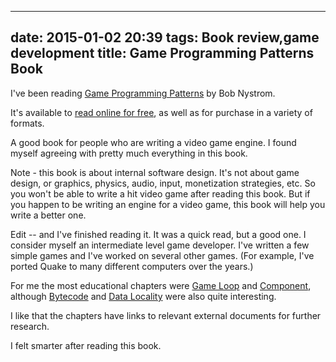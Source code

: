 
---
date: 2015-01-02 20:39
tags: Book review,game development
title: Game Programming Patterns Book
---

I've been reading [Game Programming Patterns](http://gameprogrammingpatterns.com/) by Bob Nystrom.

It's available to [read online for free](http://gameprogrammingpatterns.com/contents.html), as well as for
purchase in a variety of formats.

A good book for people who are writing a video game engine. I found myself
agreeing with pretty much everything in this book.

Note - this book is about internal software design. It's not about game
design, or graphics, physics, audio, input, monetization strategies, etc. So
you won't be able to write a hit video game after reading this book. But if
you happen to be writing an engine for a video game, this book will help you
write a better one.

Edit -- and I've finished reading it. It was a quick read, but a good one. I
consider myself an intermediate level game developer. I've written a few
simple games and I've worked on several other games. (For example, I've ported
Quake to many different computers over the years.)

For me the most educational chapters were [Game Loop](http://gameprogrammingpatterns.com/game-loop.html) and
[Component](http://gameprogrammingpatterns.com/component.html), although
[Bytecode](http://gameprogrammingpatterns.com/bytecode.html) and
[Data Locality](http://gameprogrammingpatterns.com/data-locality.html) were also
quite interesting.

I like that the chapters have links to relevant external documents for further
research.

I felt smarter after reading this book.
